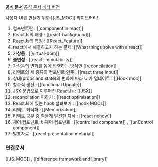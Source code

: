 **[공식 문서](https://ko.reactjs.org/)** 
[공식 문서 베타 버전](https://beta.reactjs.org/learn/synchronizing-with-effects)

사용자 UI를 만들기 위한 [[JS_MOC]] 라이브러리!

1. 컴포넌트란 : [[component in react]]
2. ReactJs의 배경 : [[react-background]]
3. ReactJs의 특징 : [[React_Feature]]
4. react에서 해결하고자 하는 문제: [[What things solve with a react]]
5. **가상돔** :  [[virtual-dom]]
6. **불변성** : [[react-immutability]]
7. 가상돔의 변화를 돔에 반영하는 방식인 [[reconcilation]]
8. 리액트의 세 종류의 컴포넌트 인풋 : [[react three input]]
9. 상태(props and state)의 변화에 따라 UI가 업데이트 : [[Hook moc]]
10. 함수적 갱신 : [[functional Update]]
11. JSX 문법으로 이루어진 ReactJs :  [[JSX]]
12. reconcilation 피하기 : [[react optimization]]
13. ReactJs에 있는 hook 살펴보기 : [[hook MOCs]]
14. 리액트 최적화  : [[Memorization]]
15. 리액트 공부 중 힘들게 발견한 지식  :  [[react nohow]]
16. 제어 컴포넌트, 비제어  컴포넌트 : [[controlled component]] , [[unControl component]]
17. 발표자료 : [[react presentation metarial]]




### 연결문서
[[JS_MOC]] , [[difference framework and library]]
